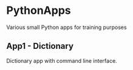 # PythonApps

Various small Python apps for training purposes

## App1 - Dictionary

Dictionary app with command line interface.
